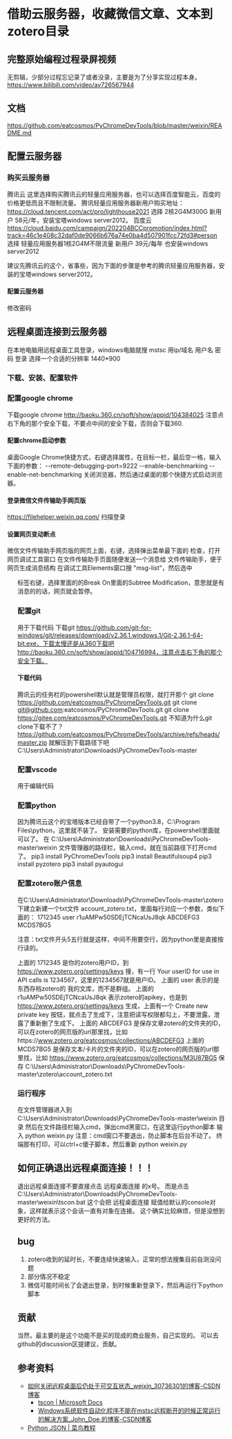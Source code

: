 # 借助云服务器，收藏微信文章、文本到zotero目录


## 完整原始编程过程录屏视频
无剪辑，少部分过程忘记录了或者没录，主要是为了分享实现过程本身。
https://www.bilibili.com/video/av726567944

## 文档
https://github.com/eatcosmos/PyChromeDevTools/blob/master/weixin/README.md
## 配置云服务器
### 购买云服务器
腾讯云
这里选择购买腾讯云的轻量应用服务器，也可以选择百度智能云，百度的价格更低而且不限制流量。
腾讯轻量应用服务器新用户购买地址：https://cloud.tencent.com/act/pro/lighthouse2021
选择 2核2G4M300G 新用户 58元/年，安装宝塔windows server2012。
百度云
https://cloud.baidu.com/campaign/202204BCCpromotion/index.html?track=46c1e408c32daf0de9066b676a74e0ba4d507901fcc72fd3#person
选择 轻量应用服务器1核2G4M不限流量 新用户 39元/每年 也安装windows server2012

建议先腾讯云的这个，省事些，因为下面的步骤是参考的腾讯轻量应用服务器，安装的宝塔windows server2012。
#### 配置云服务器
修改密码
## 远程桌面连接到云服务器
在本地电脑用远程桌面工具登录，windows电脑就搜 mstsc
用ip/域名 用户名 密码 登录
选择一个合适的分辨率 1440*900
### 下载、安装、配置软件
### 配置google chrome
下载google chrome http://baoku.360.cn/soft/show/appid/104384025
注意点右下角的那个安全下载，不要点中间的安全下载，否则会下载360.
#### 配置chrome启动参数
桌面Google Chrome快捷方式，右键选择属性，在目标一栏，最后空一格，输入下面的参数：
 --remote-debugging-port=9222 --enable-benchmarking --enable-net-benchmarking
关闭浏览器，然后通过桌面的那个快捷方式启动浏览器。
#### 登录微信文件传输助手网页版
https://filehelper.weixin.qq.com/
扫描登录
#### 设置网页变动断点
微信文件传输助手网页版的网页上面，右键，选择弹出菜单最下面的 检查，打开网页调试工具窗口
在文件传输助手页面随便发送一个消息给 文件传输助手，便于网页生成消息结构
在调试工具Elements窗口搜 "msg-list"，然后选中 <ul>标签右键，选择里面的的Break On里面的Subtree Modification，意思就是有消息的的话，网页就会暂停。
### 配置git
用于下载代码
下载git https://github.com/git-for-windows/git/releases/download/v2.36.1.windows.1/Git-2.36.1-64-bit.exe，下载太慢还是从360下载吧 http://baoku.360.cn/soft/show/appid/104716994，注意点击右下角的那个安全下载。
#### 下载代码
腾讯云的任务栏的powershell默认就是管理员权限，就打开那个
git clone https://github.com/eatcosmos/PyChromeDevTools.git
git clone git@github.com:eatcosmos/PyChromeDevTools.git
git clone https://gitee.com/eatcosmos/PyChromeDevTools.git
不知道为什么git clone下载不了？
https://github.com/eatcosmos/PyChromeDevTools/archive/refs/heads/master.zip
就解压到下载路径下吧 C:\Users\Administrator\Downloads\PyChromeDevTools-master
### 配置vscode
用于编辑代码

### 配置python
因为腾讯云这个的宝塔版本已经自带了一个python3.8，C:\Program Files\python，这里就不装了。
安装需要的python库，在powershell里面就可以了。
在 C:\Users\Administrator\Downloads\PyChromeDevTools-master\weixin 文件管理器的路径栏，输入cmd，就在当前路径下打开cmd了。
pip3 install PyChromeDevTools
pip3 install Beautifulsoup4
pip3 install pyzotero
pip3 install pyautogui

### 配置zotero账户信息
在C:\Users\Administrator\Downloads\PyChromeDevTools-master\zotero下建立新建一个txt文件 account_zotero.txt，里面每行对应一个参数，类似下面的：
1712345
user
r1uAMPw50SDEjTCNcaUsJ8qk
ABCDEFG3
MCDS7BG5

注意：txt文件开头5五行就是这样，中间不用要空行，因为python里是直接按行读的。

上面的 1712345 是你的zotero用户ID，到 https://www.zotero.org/settings/keys 搜，有一行
Your userID for use in API calls is 1234567，这里的1234567就是用户ID。
上面的 user 表示的是东西存档zotero的 我的文库，而不是群组。
上面的 r1uAMPw50SDEjTCNcaUsJ8qk 表示zotero的apikey，也是到 https://www.zotero.org/settings/keys 生成，上面有一个 Create new private key 按钮，就点击了生成下，注意把读写权限都勾上，不要泄露，泄露了重新删了生成下。
上面的 ABCDEFG3 是保存文章zotero的文件夹的ID，可以在zotero的网页版的url那里找，比如https://www.zotero.org/eatcosmos/collections/ABCDEFG3
上面的 MCDS7BG5 是保存文本/卡片的文件夹的ID，可以在zotero的网页版的url那里找，比如 https://www.zotero.org/eatcosmos/collections/M3U87BG5
保存 C:\Users\Administrator\Downloads\PyChromeDevTools-master\zotero\account_zotero.txt
### 运行程序
在文件管理器进入到 C:\Users\Administrator\Downloads\PyChromeDevTools-master\weixin 目录
然后在文件路径栏输入cmd，弹出cmd黑窗口，在这里运行python脚本
输入 python weixin.py
注意：cmd窗口不要退出，防止脚本在后台不动了。
终端那有打印，可以ctrl+c傻子脚本，然后重新 python weixin.py

## 如何正确退出远程桌面连接！！！
退出远程桌面连接不要直接点击 远程桌面连接 的x号。
而是点击 C:\Users\Administrator\Downloads\PyChromeDevTools-master\weixin\tscon.bat
这个会把 远程桌面连接 赋值给默认的console对象，这样就表示这个会话一直有对象在连接。
这个确实比较麻烦，但是没想到更好的方法。

## bug
1. zotero收到的延时长，不要连续快速输入，正常的想法搜集目前自测没问题
2. 部分情况不稳定
3. 微信可能时间长了会退出登录，到时候重新登录下，然后再运行下python脚本

## 贡献
当然，最主要的是这个功能不是买的现成的商业服务，自己实现的。
可以去github的discussion区提建议，贡献。


## 参考资料
- [如何关闭远程桌面后仍处于可交互状态\_weixin\_30736301的博客\-CSDN博客](https://blog.csdn.net/weixin_30736301/article/details/95383609)
  - [tscon \| Microsoft Docs](https://docs.microsoft.com/zh-cn/windows-server/administration/windows-commands/tscon)
  - [Windows系统软件自动化程序不能在mstsc远程断开的时候正常运行的解决方案\_John\_Doe\.的博客\-CSDN博客](https://blog.csdn.net/sinat_34149445/article/details/115314120)
- [Python JSON \| 菜鸟教程](https://www.runoob.com/python/python-json.html)
